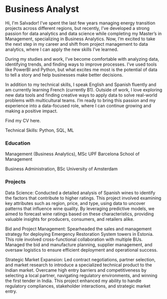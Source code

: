 # Business Analyst

Hi, I'm Salvador! I’ve spent the last few years managing energy transition projects across different regions, but recently, I’ve developed a strong passion for data analytics and data science while completing my Master’s in Management, specializing in Business Analytics. Now, I’m excited to take the next step in my career and shift from project management to data analytics, where I can apply the new skills I’ve learned.

During my studies and work, I’ve become comfortable with analyzing data, identifying trends, and finding ways to improve processes. I’ve used tools like PowerBI and Python, but what excites me most is the potential of data to tell a story and help businesses make better decisions.

In addition to my technical skills, I speak English and Spanish fluently and am currently learning French (currently B1). Outside of work, I love exploring new data tools and finding creative ways to apply data to solve real-world problems with multicultural teams. I’m ready to bring this passion and my experience into a data-focused role, where I can continue growing and making a positive impact.

Find my CV here.

Technical Skills: Python, SQL, ML

### Education
Management (Business Analytics), MSc
UPF Barcelona School of Management

Business Administration, BSc
University of Amsterdam

### Projects

Data Science: Conducted a detailed analysis of Spanish wines to identify the factors that contribute to higher ratings. This project involved examining key attributes such as region, price, and type, using data to uncover patterns that influence wine quality. By leveraging predictive models, we aimed to forecast wine ratings based on these characteristics, providing valuable insights for producers, consumers, and retailers alike.

Bid and Project Management: Spearheaded the sales and management strategy for deploying Emergency Restoration System towers in Estonia. This role involved cross-functional collaboration with multiple BUs. Managed the bid and manufacture planning, supplier management, and oversaw logistics to ensure efficient deployment and operational success.

Strategic Market Expansion: Led contract negotiations, partner selection, and market research to introduce a specialized technical product to the Indian market. Overcame high entry barriers and competitiveness by selecting a local partner, navigating regulatory environments, and winning the first tender in India. This project enhanced my ability to handle regulatory compliances, stakeholder interactions, and strategic market entry.
